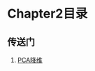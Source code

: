 # Chapter2目录

## 传送门

1. [PCA降维](https://github.com/hj24/Data-analysis-tutorial/blob/master/chapter2/documents/PCA降维.md)

   